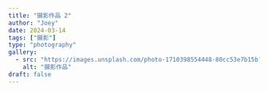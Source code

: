 ```yaml
---
title: "摄影作品 2"
author: "Joey"
date: 2024-03-14
tags: ["摄影"]
type: "photography"
gallery:
  - src: "https://images.unsplash.com/photo-1710398554448-80cc53e7b15b?ixlib=rb-4.1.0&auto=format&fit=crop&w=1200&q=80"
    alt: "摄影作品"
draft: false
---
```

